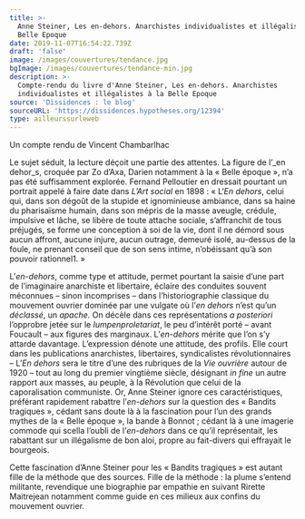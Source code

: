 ```yaml
---
title: >-
  Anne Steiner, Les en-dehors. Anarchistes individualistes et illégalistes à la
  Belle Epoque
date: 2019-11-07T16:54:22.739Z
draft: 'false'
image: /images/couvertures/tendance.jpg
bgImage: /images/couvertures/tendance-min.jpg
description: >-
  Compte-rendu du livre d'Anne Steiner, Les en-dehors. Anarchistes
  individualistes et illégalistes à la Belle Epoque
source: 'Dissidences : le blog'
sourceURL: 'https://dissidences.hypotheses.org/12394'
type: ailleurssurleweb
---
```

Un compte rendu de Vincent Chambarlhac

Le sujet séduit, la lecture déçoit une partie des attentes. La figure de l’_en dehor_s, croquée par Zo d’Axa, Darien notamment à la « Belle époque », n’a pas été suffisamment explorée. Fernand Pelloutier en dressait pourtant un portrait appelé à faire date dans _L’Art social_ en 1898 : « L‘_En dehors_, celui qui, dans son dégoût de la stupide et ignominieuse ambiance, dans sa haine du pharisaïsme humain, dans son mépris de la masse aveugle, crédule, impulsive et lâche, se libère de toute attache sociale, s’affranchit de tous préjugés, se forme une conception à soi de la vie, dont il ne démord sous aucun affront, aucune injure, aucun outrage, demeuré isolé, au-dessus de la foule, ne prenant conseil que de son sens intime, n’obéissant qu’à son pouvoir rationnel1. »



L’_en-dehors_, comme type et attitude, permet pourtant la saisie d’une part de l’imaginaire anarchiste et libertaire, éclaire des conduites souvent méconnues – sinon incomprises – dans l’historiographie classique du mouvement ouvrier dominée par une vulgate où l’_en dehors_ n’est qu’un _déclassé_, un _apache._ On décèle dans ces représentations _a posteriori_ l’opprobre jetée sur le _lumpenproletariat_, le peu d’intérêt porté – avant Foucault – aux figures des marginaux. L’_en-dehors_ mérite que l’on s’y attarde davantage. L’expression dénote une attitude, des profils. Elle court dans les publications anarchistes, libertaires, syndicalistes révolutionnaires – L’_En dehors_ sera le titre d’une des rubriques de la _Vie ouvrière_ autour de 1920 – tout au long du premier vingtième siècle, désignant _in fine_ un autre rapport aux masses, au peuple, à la Révolution que celui de la caporalisation communiste. Or, Anne Steiner ignore ces caractéristiques, préférant rapidement rabattre l’_en-dehors_ sur la question des « Bandits tragiques », cédant sans doute là à la fascination pour l’un des grands mythes de la « Belle époque », la bande à Bonnot ; cédant là à une imagerie commode qui scella l’oubli de l’_en-dehors_ dans ce qu’il représentait, les rabattant sur un illégalisme de bon aloi, propre au fait-divers qui effrayait le bourgeois.



Cette fascination d’Anne Steiner pour les « Bandits tragiques » est autant fille de la méthode que des sources. Fille de la méthode : la plume s’entend militante, revendique une biographie par empathie en suivant Rirette Maitrejean notamment comme guide en ces milieux aux confins du mouvement ouvrier.
